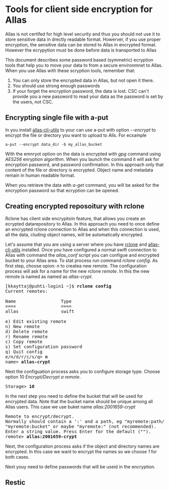 # Tools for client side encryption for Allas

Allas is not certifed for high level security and thus you should not use it to store sensitive data in drectly readable format.
Howerver, if you use proper encryption, the sensitive data can be stored to Allas in encrypted format. However the ecrypytion must
be done before data is transported to Allas

This document describes some password based (symmetric) ecryption tools that help you to move your data to from a secure environmnet 
to Allas. When you use Allas with these scryption tools, remember that:
   1. You can only store the encrypted data in Allas, but not open it there. 
   2. You should use strong enough passwords
   3. If your forget the encryption password, the data is lost. 
      CSC can't provide you a new password to read your data  as the password is set by the users, not CSC.
   
   
  ## Encrypting single file with a-put
  
In you install [allas-cli-utils](https://github.com/CSCfi/allas-cli-utils/) to your can use a-put with option _--encrypt_ to encrypt the file or drectory you want to upload to Alls. For ecxample
 
```text
a-put --encrypt data_dir -b my_allas_bucket
``` 
With the emnryot option on the data is encrypted with _gpg_ command using _AES256_ enryption algorithm. When you launch the command it will ask for encryption password, and password confirmation. In this approach only that content of the file or directory is encrypted. Object name and metadata remain in human readable format. 

When you retrieve the data with _a-get_ command, you will be asked for the encryption password so that ecryption can be opened.

 ## Creating encrypted reposoitury with rclone
 
Rclone has client side encrypitoin feature, that allows you create an ecrypted datarepository to Allas. In this approach you need to once define an encrypted rclone connection to Allas and when this connection is used, all the data, cluding object names, will be automatically encrypted.

Let's assume that you are using a server where you have [rclone](https://rclone.org/) and [allas-cli-utils](https://github.com/CSCfi/allas-cli-utils/) installed. Once you have configured a normal swift connection to Allas with command the _allas_conf_ script you can configue and encrypted 
bucket to your Allas area. To stat process run command _rclone config_. As first step, choose opion: _n_ to createa new remote.
The configuration process will ask for a name for the new rclone _remote_. In this the new remote is named as named as _allas-crypt_.

<pre>
[kkayttaj@puhti-login1 ~]$ <b>rclone config</b>
Current remotes:

Name                 Type
====                 ====
allas                swift

e) Edit existing remote
n) New remote
d) Delete remote
r) Rename remote
c) Copy remote
s) Set configuration password
q) Quit config
e/n/d/r/c/s/q> <b>n</b>
name> <b>allas-crypt</b>
</pre>
Next the configuation process asks you to configure storage type.
Choose option 10 _Encrypt/Decrypt a remote_.
<pre>
Storage> <b>10</b>
</pre>
In the next step you need to define the bucket that will be used for encrypted data. 
Note that the bucket name should be unique among all Allas users. This case we use buket name _allas:2001659-crypt_
<pre>
Remote to encrypt/decrypt.
Normally should contain a ':' and a path, eg "myremote:path/to/dir",
"myremote:bucket" or maybe "myremote:" (not recommended).
Enter a string value. Press Enter for the default ("").
remote> <b>allas:2001659-crypt</b>
</pre>
Next, the configuration process asks if the object and directory names are encrypted. In this case we want to encrypt the names so we choose _1_ for both cases.

Next youy need to define passwords that will be useid in the encryption.

 
 
 
 ## Restic
